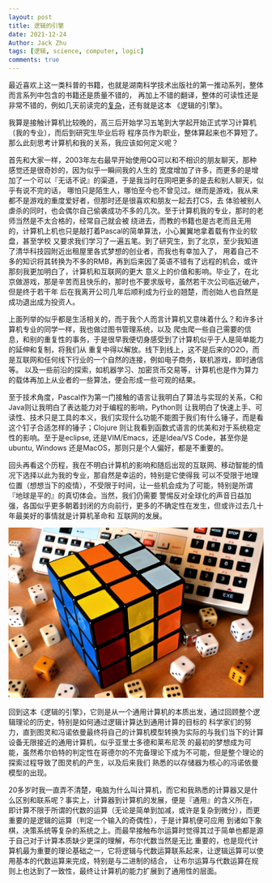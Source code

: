 ```yaml
---
layout: post
title: 逻辑的引擎
date: 2021-12-24
Author: Jack Zhu
tags: [逻辑, science, computer, logic]
comments: true
---
```


最近喜欢上这一类科普的书籍，也就是湖南科学技术出版社的第一推动系列，整体而言系列中包含的书籍还是质量不错的，
再加上不错的翻译，整体的可读性还是非常不错的，例如几天前读完的[复杂](/complex-theory/)，还有就是这本
《逻辑的引擎》。

我算是接触计算机比较晚的，高三后开始学习五笔到大学起开始正式学习计算机（我的专业），而后到研究生毕业后将
程序员作为职业，整体算起来也不算短了。那么此刻思考计算机和我的关系，我应该如何定义呢？

首先和大家一样，2003年左右最早开始使用QQ可以和不相识的朋友聊天，那种感觉还是很奇妙的，因为似乎一瞬间我的人生的
宽度增加了许多，而更多的是增加了一个可以『无话不说』的渠道，于是我当时在网吧更多的是去和别人聊天，似乎有说不完的话，
哪怕只是陌生人，哪怕至今也不曾见过。继而是游戏，我从来都不是游戏的重度爱好者，但那时还是很喜欢和朋友一起去打CS，去
体验被别人虐杀的同时，也会偶尔自己偷袭成功不多的几次。至于计算机我的专业，那时的老师当然是不太合格的，经常自己就会被
绕进去，而教的书籍也是古老而且无用的，计算机上机也只是敲打着Pascal的简单算法，小心翼翼地拿着载有作业的软盘，甚至学校
又要求我们学习了一遍五笔。到了研究生，到了北京，至少我知道了清华科技园附近出租屋里各式梦想的创业者，而我也有幸加入了，
用着自己不多的知识将其转换为不多的RMB，再到后来因了英语不错有了远程的机会，或许那刻我更加明白了，计算机和互联网的更大
意义上的价值和影响。毕业了，在北京做游戏，那是辛苦而且快乐的，那时也不要求版号，虽然若干次公司临近破产，但是终于若干年
后在我离开公司几年后顺利成为行业的翘楚，而创始人也自然是成功退出成为投资人。


上面列举的似乎都是生活相关的，而于我个人而言计算机又意味着什么？和许多计算机专业的同学一样，我也做过图书管理系统，以及
爬虫爬一些自己需要的信息，和别的重复性的事务，于是很早我便切身感受到了计算机似乎于人是简单能力的延伸和复制，将我们从
重复中得以解放。线下到线上，这不是后来的O2O，而是互联网和任何线下行业的一个自然的连接，例如电子商务，联机游戏，即时通信等。
以及一些前沿的探索，如机器学习、加密货币交易等，计算机也是作为算力的载体再加上从业者的一些算法，便会形成一些可观的结果。

至于技术角度，Pascal作为第一门接触的语言让我明白了算法与实现的关系，C和Java则让我明白了表达能力对于编程的影响，Python则
让我明白了快速上手、可读性、技术只是工具的本义，我们实现什么功能不能囿于我们有什么锤子，而是看这个钉子合适怎样的锤子；Clojure
则让我看到函数式语言的优美和对于系统稳定性的影响。至于是eclipse, 还是VIM/Emacs，还是Idea/VS Code，甚至你是ubuntu, Windows
还是MacOS，那则只是个人偏好，都是不重要的。

回头再看这个历程，我在不明白计算机的影响和随后出现的互联网、移动智能的情况下选择以此为我的专业，那自然是幸运的，特别是它使得我
可以不受限于地理位置（想想当下的疫情），不受限于时间，让一些机会成为了可能，特别是所谓『地球是平的』的真切体会。当然，我们仍需要
警惕反对全球化的声音日益加强，各国似乎更多朝着封闭的方向前行，更多的不确定性在发生，但或许过去几十年最美好的事情就是计算机革命和
互联网的发展。

![logic](../assets/images/logic.png)

回到这本《逻辑的引擎》，它则是从一个通用计算机的本质出发，通过回顾整个逻辑理论的历史，特别是如何通过逻辑计算达到通用计算的目标的
科学家们的努力，直到图灵和冯诺依曼最终将自己的计算机模型转换为实际的与我们当下的计算设备无限接近的通用计算机，似乎亚里士多德和莱布尼茨
的最初的梦想成为可能，虽然希尔伯特的判定性在哥德尔的不完备理论下成为不可能，但是整个理论的探索过程导致了图灵机的产生，以及后来我们
熟悉的以存储器为核心的冯诺依曼模型的出现。

20多岁时我一直弄不清楚，电脑为什么叫计算机，而它和我熟悉的计算器又是什么区别和联系呢？事实上，计算器到计算机的发展，便是『通用』的含义所在，
即计算不限于所谓的代数的运算（无论是简单到加减，或许是复杂到微分），而更重要的是逻辑的运算（判定一个输入的奇偶性），于是计算机便可应用
到诸如下象棋，决策系统等复杂的系统之上。而最早接触布尔运算时觉得其过于简单也都是源于自己对于计算本质缺少更深的理解，布尔代数当然是无比
重要的，也是现代计算机最为重要的理论基础之一，它将逻辑与代数运算联系起来，让逻辑运算可以使用基本的代数运算来完成，特别是与二进制的结合，
让布尔运算与代数运算在规则上也达到了一致性，最终让计算机的能力扩展到了通用性的层面。